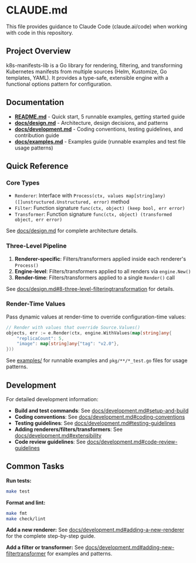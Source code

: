 # CLAUDE.md

This file provides guidance to Claude Code (claude.ai/code) when working with code in this repository.

## Project Overview

k8s-manifests-lib is a Go library for rendering, filtering, and transforming Kubernetes manifests from multiple sources (Helm, Kustomize, Go templates, YAML). It provides a type-safe, extensible engine with a functional options pattern for configuration.

## Documentation

- **[README.md](README.md)** - Quick start, 5 runnable examples, getting started guide
- **[docs/design.md](docs/design.md)** - Architecture, design decisions, and patterns
- **[docs/development.md](docs/development.md)** - Coding conventions, testing guidelines, and contribution guide
- **[docs/examples.md](docs/examples.md)** - Examples guide (runnable examples and test file usage patterns)

## Quick Reference

### Core Types

- `Renderer`: Interface with `Process(ctx, values map[string]any) ([]unstructured.Unstructured, error)` method
- `Filter`: Function signature `func(ctx, object) (keep bool, err error)`
- `Transformer`: Function signature `func(ctx, object) (transformed object, err error)`

See [docs/design.md](docs/design.md) for complete architecture details.

### Three-Level Pipeline

1. **Renderer-specific**: Filters/transformers applied inside each renderer's `Process()`
2. **Engine-level**: Filters/transformers applied to all renders via `engine.New()`
3. **Render-time**: Filters/transformers applied to a single `Render()` call

See [docs/design.md#8-three-level-filteringtransformation](docs/design.md#8-three-level-filteringtransformation) for details.

### Render-Time Values

Pass dynamic values at render-time to override configuration-time values:

```go
// Render with values that override Source.Values()
objects, err := e.Render(ctx, engine.WithValues(map[string]any{
    "replicaCount": 5,
    "image": map[string]any{"tag": "v2.0"},
}))
```

See [examples/](examples/) for runnable examples and `pkg/**/*_test.go` files for usage patterns.

## Development

For detailed development information:

- **Build and test commands**: See [docs/development.md#setup-and-build](docs/development.md#setup-and-build)
- **Coding conventions**: See [docs/development.md#coding-conventions](docs/development.md#coding-conventions)
- **Testing guidelines**: See [docs/development.md#testing-guidelines](docs/development.md#testing-guidelines)
- **Adding renderers/filters/transformers**: See [docs/development.md#extensibility](docs/development.md#extensibility)
- **Code review guidelines**: See [docs/development.md#code-review-guidelines](docs/development.md#code-review-guidelines)

## Common Tasks

**Run tests:**
```bash
make test
```

**Format and lint:**
```bash
make fmt
make check/lint
```

**Add a new renderer:**
See [docs/development.md#adding-a-new-renderer](docs/development.md#adding-a-new-renderer) for the complete step-by-step guide.

**Add a filter or transformer:**
See [docs/development.md#adding-new-filtertransformer](docs/development.md#adding-new-filtertransformer) for examples and patterns.
